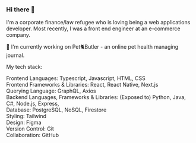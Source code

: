 ### Hi there 👋

<!--
**dalgonaio/dalgonaio** is a ✨ _special_ ✨ repository because its `README.md` (this file) appears on your GitHub profile.

Here are some ideas to get you started:

- 🔭 I’m currently working on ...
- 🌱 I’m currently learning ...
- 👯 I’m looking to collaborate on ...
- 🤔 I’m looking for help with ...
- 💬 Ask me about ...
- 📫 How to reach me: ...
- 😄 Pronouns: ...
- ⚡ Fun fact: ...
-->

I'm a corporate finance/law refugee who is loving being a web applications developer. Most recently, I was a front end engineer at an e-commerce company.

🔭 I'm currently working on Pet🐈Butler - an online pet health managing journal.

My tech stack:  

Frontend Languages: Typescript, Javascript, HTML, CSS  <br>
Frontend Frameworks & Libraries: React, React Native, Next.js  <br>
Querying Language: GraphQL, Axios <br>
Backend Languages, Frameworks & Libraries: (Exposed to) Python, Java, C#, Node.js, Express,  <br>
Database: PostgreSQL, NoSQL, Firestore <br>
Styling: Tailwind <br>
Design: Figma <br>
Version Control: Git <br>
Collaboration: GitHub <br>
